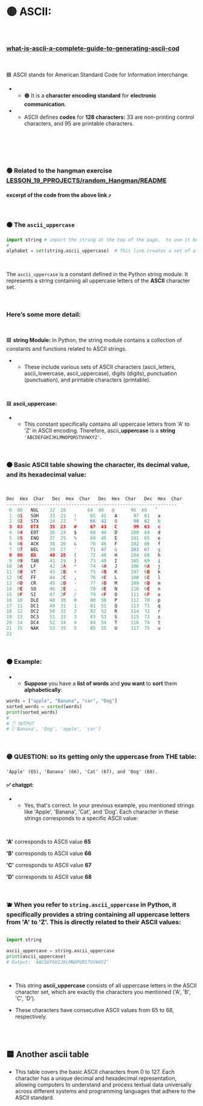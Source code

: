 # 🟡 ASCII:

<br>

### [what-is-ascii-a-complete-guide-to-generating-ascii-cod](https://www.geeksforgeeks.org/what-is-ascii-a-complete-guide-to-generating-ascii-code/?ref=lbp)


 <br>
 <br


### 🟦 ASCII stands for American Standard Code for Information Interchange.

<br>

- - 🟠 It is a **character encoding standard** for **electronic communication**.

- - ASCII defines **codes** for **128 characters:** 33 are non-printing control characters, and 95 are printable characters.


<br>





<br>
<br>
<br>

### 🟢 Related to the hangman exercise [LESSON_19_PPROJECTS/random_Hangman/README](./LESSON_19_PPROJECTS/random_Hangman/README.md)

#### excerpt of the code from the above link ⤴️

<br>

### 🟠 The `ascii_uppercase`



```python
import string # import the string at the top of the page,  to use it below
#
alphabet = set(string.ascii_uppercase)  # This line creates a set of all uppercase letters in the alphabet
```

<br>


The `ascii_uppercase`  is a constant defined in the Python string module. It represents a string containing all uppercase letters of the **ASCII** character set.


<br>

### Here’s some more detail:

<br>

🟪 **string Module:** In Python, the string module contains a collection of constants and functions related to ASCII strings.

- - These include various sets of ASCII characters (ascii_letters, ascii_lowercase, ascii_uppercase), digits (digits), punctuation (punctuation), and printable characters (printable).

<br>

🟪 **ascii_uppercase:**

- - This constant specifically contains all uppercase letters from 'A' to 'Z' in ASCII encoding. Therefore, ascii_**uppercase** is a **string** `'ABCDEFGHIJKLMNOPQRSTUVWXYZ'`.

<br>

### 🟠  Basic ASCII table showing the character, its decimal value, and its hexadecimal value:

<br>

 ```python
Dec  Hex  Char   Dec  Hex  Char   Dec  Hex  Char   Dec  Hex  Char
---------------------------------------------------------------
  0  00   NUL    32  20        64  40   @      96  60   `
  1  01   SOH    33  21   !     65  41   A      97  61   a
  2  02   STX    34  22   "     66  42   B      98  62   b
  3  03   ETX    35  23   #     67  43   C      99  63   c
  4  04   EOT    36  24   $     68  44   D     100  64   d
  5  05   ENQ    37  25   %     69  45   E     101  65   e
  6  06   ACK    38  26   &     70  46   F     102  66   f
  7  07   BEL    39  27   '     71  47   G     103  67   g
  8  08   BS     40  28   (     72  48   H     104  68   h
  9  09   TAB    41  29   )     73  49   I     105  69   i
 10  0A   LF     42  2A   *     74  4A   J     106  6A   j
 11  0B   VT     43  2B   +     75  4B   K     107  6B   k
 12  0C   FF     44  2C   ,     76  4C   L     108  6C   l
 13  0D   CR     45  2D   -     77  4D   M     109  6D   m
 14  0E   SO     46  2E   .     78  4E   N     110  6E   n
 15  0F   SI     47  2F   /     79  4F   O     111  6F   o
 16  10   DLE    48  30   0     80  50   P     112  70   p
 17  11   DC1    49  31   1     81  51   Q     113  71   q
 18  12   DC2    50  32   2     82  52   R     114  72   r
 19  13   DC3    51  33   3     83  53   S     115  73   s
 20  14   DC4    52  34   4     84  54   T     116  74   t
 21  15   NAK    53  35   5     85  55   U     117  75   u
 22

 ```

 <br>

 ### 🟠 Example:

 - - **Suppose** you have a **list of words** and **you want** to **sort** them **alphabetically**:

 ```python
words = ["apple", "Banana", "car", "Dog"]
sorted_words = sorted(words)
print(sorted_words)
#
# ✋ OUTPUT
# ['Banana', 'Dog', 'apple', 'car']
 ```

 <br>

### 🟣 QUESTION: so its getting only the uppercase from THE table:
`'Apple' (65), 'Banana' (66), 'Cat' (67), and 'Dog' (68).`

#### ✅ chatgpt:

- - Yes, that's correct. In your previous example, you mentioned strings like 'Apple', 'Banana', 'Cat', and 'Dog'. Each character in these strings corresponds to a specific ASCII value:

<br>

**'A'** corresponds to ASCII value **65**

**'B'** corresponds to ASCII value **66**

**'C'** corresponds to ASCII value **67**

**'D'** corresponds to ASCII value **68**

<br>

### 🫐 When you refer to `string.ascii_uppercase` in Python, it specifically provides a string containing all uppercase letters from 'A' to 'Z'. This is directly related to their ASCII values:

```python

import string

ascii_uppercase = string.ascii_uppercase
print(ascii_uppercase)
# Output: 'ABCDEFGHIJKLMNOPQRSTUVWXYZ'

```
<br>

- This string **ascii_uppercase** consists of all uppercase letters in the ASCII character set, which are exactly the characters you mentioned ('A', 'B', 'C', 'D').

- These characters have consecutive ASCII values from 65 to 68, respectively.

<br>
<br>

##  🟦 Another ascii table

- This table covers the basic ASCII characters from 0 to 127. Each character has a unique decimal and hexadecimal representation, allowing computers to understand and process textual data universally across different systems and programming languages that adhere to the ASCII standard.
